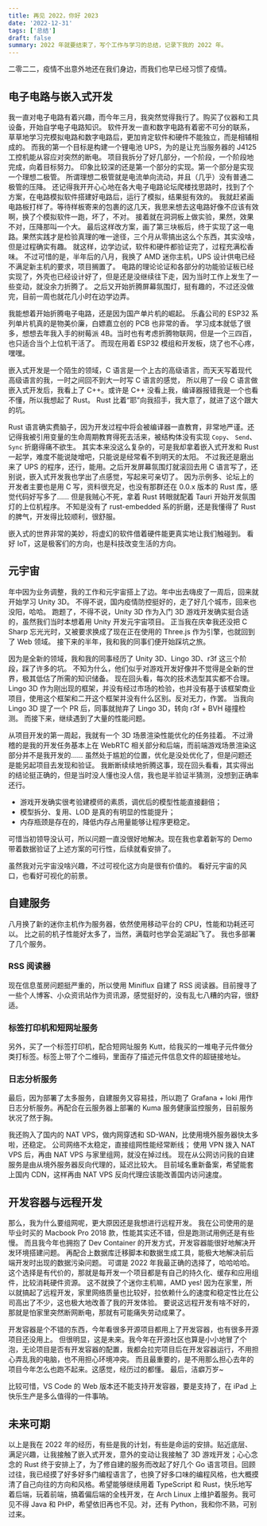 ```yaml
---
title: 再见 2022，你好 2023
date: '2022-12-31'
tags: ['总结']
draft: false
summary: 2022 年就要结束了，写个工作与学习的总结，记录下我的 2022 年。
---
```


二零二二，疫情不出意外地还在我们身边，而我们也早已经习惯了疫情。

## 电子电路与嵌入式开发

我一直对电子电路有着兴趣，而今年三月，我突然觉得我行了。购买了仪器和工具设备，开始自学电子电路知识。
软件开发一直和数字电路有着密不可分的联系，草草地学习完模拟电路和数字电路后，更加肯定软件和硬件不能独立，而是相辅相成的。
而我的第一个目标是构建一个锂电池 UPS，为的是让充当服务器的 J4125 工控机能从容应对突然的断电。
项目我拆分了好几部分，一个阶段，一个阶段地完成，向着目标努力。
印象比较深的还是第一个部分的实现。第一个部分是实现一个理想二极管。
所谓理想二极管就是电流单向流动，并且（几乎）没有普通二极管的压降。
还记得我开开心心地在各大电子电路论坛爬楼找思路时，找到了个方案，在电路模拟软件搭建好电路后，运行了模拟，结果挺有效的。
我就赶紧画电路板打样了。等待样板寄来的包裹的这几天，我思来想去这电路好像不应该有效啊，换了个模拟软件一跑，坏了，不对。
接着就在洞洞板上做实验，果然，效果不对，压降那叫一个大。
最后这样改方案，画了第三块板后，终于实现了这一电路。果然实践才是检验真理的唯一途径，三个月从零搞出这么个东西，其实没啥，但是过程确实有趣。
就这样，边学边试，软件和硬件都验证完了，过程充满松香味。
不过可惜的是，半年后的八月，我换了 AMD 迷你主机，UPS 设计供电已经不满足新主机的要求，项目搁置了。
电路的理论论证和各部分的功能验证板已经实现了，外壳也已经设计好了，但是还是没继续往下走，因为当时工作上发生了一些变动，就没余力折腾了。
之后又开始折腾屏幕氛围灯，挺有趣的，不过还没做完，目前一周也就花几小时在边学边弄。

我能想着开始折腾电子电路，还是因为国产单片机的崛起。
乐鑫公司的 ESP32 系列单片机真的是物美价廉，白嫖嘉立创的 PCB 也非常的香。
学习成本就低了很多，想想去年我入手的树莓派 4B。当时也有考虑折腾物联网，但是一个三四百，也只适合当个上位机干活了。
而现在用着 ESP32 模组和开发板，烧了也不心疼，嘿嘿。

嵌入式开发是一个陌生的领域，C 语言是一个上古的高级语言，而天天写着现代高级语言的我，一时之间回不到大一时写 C 语言的感觉，
所以用了一段 C 语言做嵌入式开发后，我看上了 C++。或许是 C++ 没看上我，编译器报错我是一个也看不懂，所以我想起了 Rust。
Rust 比着“耶”向我招手，我大意了，就进了这个跟大的坑。

Rust 语言确实费脑子，因为开发过程中将会被编译器一直教育，非常地严谨。还记得我被引用变量的生命周期教育得死去活来，被结构体没有实现 `Copy`、 `Send`、`Sync` 折磨得痛不欲生。
其实本来没这么复杂的，可是我却拿着嵌入式开发和 Rust 一起学，难度不能说陡增吧，只能说是经常看不到明天的太阳。
不过我还是磨出来了 UPS 的程序，还行，能用。之后开发屏幕氛围灯就滚回去用 C 语言写了，还别说，嵌入式开发我也学出了点感觉，写起来可亲切了。
因为示例多、论坛上的开发者主要也是用 C 写，资料很充足，也没有那群还在 0.0.x 版本的 Rust 库，感觉代码好写多了……
但是我贼心不死，拿着 Rust 转眼就配着 Tauri 开始开发氛围灯的上位机程序。
不知是没有了 rust-embedded 系的折磨，还是我懂得了 Rust 的脾气，开发得比较顺利，很舒服。

嵌入式的世界非常的美妙，将虚幻的软件借着硬件能更真实地让我们触碰到。
看好 IoT，这是极客们的方向，也是科技改变生活的方向。

## 元宇宙

年中因为业务调整，我的工作和元宇宙搭上了边。年中出去嗨皮了一周后，回来就开始学习 Unity 3D。
不得不说，国内疫情防控挺好的，走了好几个城市，回来也没阳，哈哈。
跑题了，不得不说，Unity 3D 作为入门 3D 游戏开发确实挺合适的，虽然我们当时本想着用 Unity 开发元宇宙项目。
正当我在庆幸我还没把 C Sharp 忘光光时，又被要求换成了现在正在使用的 Three.js 作为引擎，也就回到了 Web 领域。
接下来的半年，我和我的同事们便开始踩坑之旅。

因为是全新的领域，我和我的同事经历了 Unity 3D、Lingo 3D、r3f 这三个阶段，踩了许多的坑。
不知为什么，他们似乎对游戏开发好像并不觉得是全新的世界，极其低估了所需的知识储备。
现在回头看，每次的技术选型其实都不合理。
Lingo 3D 作为刚出现的框架，并没有经过市场的检验，也并没有基于该框架商业项目，使用这个框架和二开这个框架并没有什么区别。反对无力，作罢。
当我向 Lingo 3D 提了一个 PR 后，同事就抛弃了 Lingo 3D，转向 r3f + BVH 碰撞检测。
而接下来，继续遇到了大量的性能问题。

从项目开发的第一周起，我就有一个 3D 场景渲染性能优化的任务挂着。
不过滑稽的是我的开发任务基本上在 WebRTC 相关部分和后端，而前端游戏场景渲染这部分并不是我开发的……
虽然处于尴尬的位置，优化是没处优化了，但是问题还是能另起项目去发现和验证。
我断断续续地折腾这事，现在回头看看，其实得出的结论挺正确的，但是当时没人懂也没人信，我也是半验证半猜测，没想到正确率还行。

- 游戏开发确实很考验建模师的素质，调优后的模型性能直接翻倍；
- 模型拆分、复用、LOD 是真的有明显的性能提升；
- 内存瓶颈是存在的，降低内存占用量能够让程序更稳定。

可惜当初领导没认可，所以问题一直没很好地解决。现在我也拿着新写的 Demo 带着数据验证了上述方案的可行性，后续就看安排了。

虽然我对元宇宙没啥兴趣，不过可视化这方向是很有价值的。
看好元宇宙的风口，也看好可视化的前景。

## 自建服务

八月换了新的迷你主机作为服务器，依然使用移动平台的 CPU，性能和功耗还可以。
比之前的机子性能好太多了，当然，满载时也学会芜湖起飞了。
我也多部署了几个服务。

### RSS 阅读器

现在信息茧房问题挺严重的，所以使用 Miniflux 自建了 RSS 阅读器。目前搜寻了一些个人博客、小众资讯站作为资讯源，感觉挺好的，没有乱七八糟的内容，很舒适。

### 标签打印机和短网址服务

另外，买了一个标签打印机，配合短网址服务 Kutt，给我买的一堆电子元件做分类打标签。标签上带了个二维码，里面存了描述元件信息文件的超链接地址。

### 日志分析服务

最后，因为部署了太多服务，自建服务又容易挂，所以跑了 Grafana + loki 用作日志分析服务。再配合在云服务器上部署的 Kuma 服务健康监控服务，目前服务状况了然于胸。

我还购入了国内的 NAT VPS，做内网穿透和 SD-WAN，比使用境外服务器快太多啦，还稳定。
公司网络不太稳定，直接组网性能经常断线；
使用 VPN 拨入 NAT VPS 后，再由 NAT VPS 与家里组网，就没在掉过线。
现在从公网访问我的自建服务是由从境外服务器反向代理的，延迟比较大。
目前域名重新备案，希望能套上国内 CDN，这样再由 NAT VPS 反向代理应该能改善国内访问速度。

## 开发容器与远程开发

那么，我为什么要组网呢，更大原因还是我想进行远程开发。
我在公司使用的是毕业时买的 Macbook Pro 2018 款，性能其实还不错，但是跑测试用例还是有些慢。
而且我今年也拥抱了 Dev Container 的开发方式，开发容器能很好地解决开发环境搭建问题。
再配合上数据库迁移脚本和数据生成工具，能极大地解决前后端开发时出现的数据污染问题。
可谓是 2022 年我最正确的选择了，哈哈哈哈。
这个选择是有代价的，那就是每开发一个项目都是有自己的持久化、缓存和应用组件，比较消耗硬件资源。
这不就换了个迷你主机嘛，AMD yes!
因为在家里，所以就搞起了远程开发，家里网络质量也比较好，拉依赖什么的速度和稳定性比在公司高出了不少，这也极大地改善了我的开发体验。
要说这远程开发有啥不好的，那就是怕家里突然断网断电，那就有可能痛失劳动成果了。

开发容器是个不错的东西，今年看很多开源项目都用上了开发容器，也有很多开源项目还没用上。
但很明显，这是未来。我今年在开源社区也算是小小地冒了个泡，无论项目是否有开发容器的配置，我都会拉完项目后在开发容器运行，不用担心弄乱我的电脑，也不用担心环境冲突。
而且最重要的，是不用那么担心去年的项目今年怎么也跑不起来。这感觉，经历过的都懂。
最后，洁癖万岁~

比较可惜，VS Code 的 Web 版本还不能支持开发容器，要是支持了，在 iPad 上快乐生产是多么值得的一件事呐。

## 未来可期

以上是我在 2022 年的经历，有些是我的计划，有些是命运的安排。贴近底层、满足兴趣，让我接触了嵌入式开发，意外的变动让我接触了 3D 游戏开发；心心念念的 Rust 终于安排上了，为了修自建的服务而改起了好几个 Go 语言项目。回顾过往，我已经摸了好多好多门编程语言了，也换了好多口味的编程风格，也大概摸清了自己向往的方向和风格。希望能够继续用着 TypeScript 和 Rust，快乐地写着后端，玩着前端，搞着偏后端的全栈开发，在 Arch Linux 上维护着服务。我可见不得 Java 和 PHP，希望依旧再也不见。对，还有 Python，我和你不熟，可别过来。

